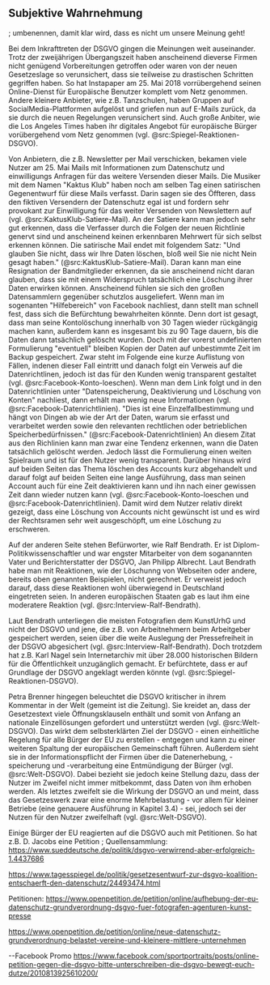 ## Subjektive Wahrnehmung

; umbenennen, damit klar wird, dass es nicht um unsere Meinung geht!

Bei dem Inkrafttreten der DSGVO gingen die Meinungen weit auseinander. Trotz der zweijährigen Übergangszeit haben anscheinend dieverse Firmen nicht genügend Vorbereitungen getroffen oder waren von der neuen Gesetzeslage so verunsichert, dass sie teilweise zu drastischen Schritten gegriffen haben. So hat Instapaper am 25. Mai 2018 vorrübergehend seinen Online-Dienst für Europäische Benutzer komplett vom Netz genommen. Andere kleinere Anbieter, wie z.B. Tanzschulen, haben Gruppen auf SocialMedia-Plattformen aufgelöst und griefen nun auf E-Mails zurück, da sie durch die neuen Regelungen verunsichert sind. Auch große Anbiter, wie die Los Angeles Times haben ihr digitales Angebot für europäische Bürger vorübergehend vom Netz genommen (vgl. @src:Spiegel-Reaktionen-DSGVO).

Von Anbietern, die z.B. Newsletter per Mail verschicken, bekamen viele Nutzer am 25. Mai Mails mit Informationen zum Datenschutz und einwilligungs Anfragen für das weitere Versenden dieser Mails. Die Musiker mit dem Namen "Kaktus Klub" haben noch am selben Tag einen satirischen Gegenentwurf für diese Mails verfasst. Darin sagen sie des Öffteren, dass den fiktiven Versendern der Datenschutz egal ist und fordern sehr provokant zur Einwilligung für das weiter Versenden von Newslettern auf (vgl. @src:KaktusKlub-Satiere-Mail). An der Satiere kann man jedoch sehr gut erkennen, dass die Verfasser durch die Folgen der neuen Richtlinie genervt sind und anscheinend keinen erkennbaren Mehrwert für sich selbst erkennen können. Die satirische Mail endet mit folgendem Satz: "Und glauben Sie nicht, dass wir Ihre Daten löschen, bloß weil Sie nie nicht Nein gesagt haben." (@src:KaktusKlub-Satiere-Mail). Daran kann man eine Resignation der Bandmitglieder erkennen, da sie anscheinend nicht daran glauben, dass sie mit einem Widerspruch tatsächlich eine Löschung ihrer Daten erwirken können. Anscheinend fühlen sie sich den großen Datensammlern gegenüber schutzlos ausgeliefert. Wenn man im sogenanten "Hilfebereich" von Facebook nachliest, dann stellt man schnell fest, dass sich die Befürchtung bewahrheiten könnte. Denn dort ist gesagt, dass man seine Kontolöschung innerhalb von 30 Tagen wieder rückgängig machen kann, außerdem kann es insgesamt bis zu 90 Tage dauern, bis die Daten dann tatsächlich gelöscht wurden. Doch mit der vorerst undefinierten Formulierung "eventuell" bleiben Kopien der Daten auf unbestimmte Zeit im Backup gespeichert. Zwar steht im Folgende eine kurze Auflistung von Fällen, indenen dieser Fall eintritt und danach folgt ein Verweis auf die Datenrichtlinen, jedoch ist das für den Kunden wenig transparent gestaltet (vgl. @src:Facebook-Konto-loeschen). Wenn man dem Link folgt und in den Datenrichtlinien unter "Datenspeicherung, Deaktivierung und Löschung von Konten" nachliest, dann erhält man wenig neue Informationen (vgl. @src:Facebook-Datenrichtlinien). "Dies ist eine Einzelfallbestimmung und hängt von Dingen ab wie der Art der Daten, warum sie erfasst und verarbeitet werden sowie den relevanten rechtlichen oder betrieblichen Speicherbedürfnissen." (@src:Facebook-Datenrichtlinien) An diesem Zitat aus den Richlinien kann man zwar eine Tendenz erkennen, wann die Daten tatsächlich gelöscht werden. Jedoch lässt die Formulierung einen weiten Spielraum und ist für den Nutzer wenig transparent. Darüber hinaus wird auf beiden Seiten das Thema löschen des Accounts kurz abgehandelt und darauf folgt auf beiden Seiten eine lange Ausführung, dass man seinen Account auch für eine Zeit deaktivieren kann und ihn nach einer gewissen Zeit dann wieder nutzen kann (vgl. @src:Facebook-Konto-loeschen und @src:Facebook-Datenrichtlinien). Damit wird dem Nutzer relativ direkt gezeigt, dass eine Löschung von Accounts nicht gewünscht ist und es wird der Rechtsramen sehr weit ausgeschöpft, um eine Löschung zu erschweren.

Auf der anderen Seite stehen Befürworter, wie Ralf Bendrath. Er ist Diplom-Politikwissenschaftler und war engster Mitarbeiter von dem soganannten Vater und Berichterstatter der DSGVO, Jan Philipp Albrecht. Laut Bendrath habe man mit Reaktionen, wie der Löschunng von Webseiten oder andere, bereits oben genannten Beispielen, nicht gerechnet. Er verweist jedoch darauf, dass diese Reaktionen wohl überwiegend in Deutschland eingetreten seien. In anderen europäischen Staaten gab es laut ihm eine moderatere Reaktion (vgl. @src:Interview-Ralf-Bendrath).

Laut Bendrath unterliegen die meisten Fotografien dem KunstUrhG und nicht der DSGVO und jene, die z.B. von Arbeitnehmern beim Arbeitgeber gespeichert werden, seien über die weite Auslegung der Pressefreiheit in der DSGVO abgesichert (vgl. @src:Interview-Ralf-Bendrath). Doch trotzdem hat z.B. Karl Nagel sein Internetarchiv mit über 28.000 historischen Bildern für die Öffentlichkeit unzugänglich gemacht. Er befürchtete, dass er auf Grundlage der DSGVO angeklagt werden könnte (vgl. @src:Spiegel-Reaktionen-DSGVO).

Petra Brenner hingegen beleuchtet die DSGVO kritischer in ihrem Kommentar in der Welt (gemeint ist die Zeitung). Sie kreidet an, dass der Gesetzestext viele Öffnungsklauseln enthält und somit von Anfang an nationale Einzellösungen gefordert und unterstützt werden (vgl. @src:Welt-DSGVO). Das wirkt dem selbsterklärten Ziel der DSGVO - einen einheitliche Regelung für alle Bürger der EU zu erstellen - entgegen und kann zu einer weiteren Spaltung der europäischen Gemeinschaft führen. Außerdem sieht sie in der Informationspflicht der Firmen über die Datenerhebung, -speicherung und -verarbeitung eine Entmündigung der Bürger (vgl. @src:Welt-DSGVO). Dabei bezieht sie jedoch keine Stellung dazu, dass der Nutzer im Zweifel nicht immer mitbekommt, dass Daten von ihm erhoben werden. Als letztes zweifelt sie die Wirkung der DSGVO an und meint, dass das Gesetzeswerk zwar eine enorme Mehrbelastung - vor allem für kleiner Betriebe (eine genauere Ausführung in Kapitel 3.4) - sei, jedoch sei der Nutzen für den Nutzer zweifelhaft (vgl. @src:Welt-DSGVO).

Einige Bürger der EU reagierten auf die DSGVO auch mit Petitionen. So hat z.B. D. Jacobs eine Petition
; Quellensammlung:
https://www.sueddeutsche.de/politik/dsgvo-verwirrend-aber-erfolgreich-1.4437686

https://www.tagesspiegel.de/politik/gesetzesentwurf-zur-dsgvo-koalition-entschaerft-den-datenschutz/24493474.html

Petitionen:
https://www.openpetition.de/petition/online/aufhebung-der-eu-datenschutz-grundverordnung-dsgvo-fuer-fotografen-agenturen-kunst-presse

https://www.openpetition.de/petition/online/neue-datenschutz-grundverordnung-belastet-vereine-und-kleinere-mittlere-unternehmen

--Facebook Promo
https://www.facebook.com/sportportraits/posts/online-petition-gegen-die-dsgvo-bitte-unterschreiben-die-dsgvo-bewegt-euch-dutze/2010813925610200/
